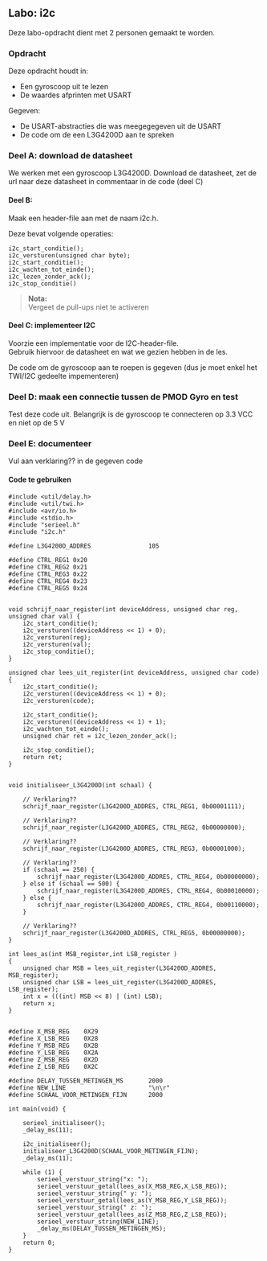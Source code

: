 ## Labo: i2c

Deze labo-opdracht dient met 2 personen gemaakt te worden.

### Opdracht

Deze opdracht houdt in:

* Een gyroscoop uit te lezen
* De waardes afprinten met USART

Gegeven:

* De USART-abstracties die was meegegegeven uit de USART
* De code om de een L3G4200D aan te spreken

### Deel A: download de datasheet 

We werken met een gyroscoop L3G4200D.
Download de datasheet, zet de url naar deze datasheet in commentaar in de code (deel C) 

#### Deel B: 

Maak een header-file aan met de naam i2c.h.

Deze bevat volgende operaties:

```{.c}
i2c_start_conditie();
i2c_versturen(unsigned char byte);
i2c_start_conditie();
i2c_wachten_tot_einde();
i2c_lezen_zonder_ack();
i2c_stop_conditie()
```

> **Nota:**  
> Vergeet de pull-ups niet te activeren

#### Deel C: implementeer I2C

Voorzie een implementatie voor de I2C-header-file.  
Gebruik hiervoor de datasheet en wat we gezien hebben in de les.  

De code om de gyroscoop aan te roepen is gegeven (dus je moet enkel het TWI/I2C gedeelte impementeren)

### Deel D: maak een connectie tussen de PMOD Gyro en test 

Test deze code uit.
Belangrijk is de gyroscoop te connecteren op 3.3 VCC en niet op de 5 V

### Deel E: documenteer 

Vul aan verklaring?? in de gegeven code


#### Code te gebruiken

```{.c}
#include <util/delay.h>
#include <util/twi.h>
#include <avr/io.h>
#include <stdio.h>
#include "serieel.h"
#include "i2c.h"

#define L3G4200D_ADDRES                105

#define CTRL_REG1 0x20
#define CTRL_REG2 0x21
#define CTRL_REG3 0x22
#define CTRL_REG4 0x23
#define CTRL_REG5 0x24


void schrijf_naar_register(int deviceAddress, unsigned char reg, unsigned char val) {
    i2c_start_conditie();
    i2c_versturen((deviceAddress << 1) + 0);
    i2c_versturen(reg); 
    i2c_versturen(val); 
    i2c_stop_conditie();
}

unsigned char lees_uit_register(int deviceAddress, unsigned char code) {
    i2c_start_conditie();
    i2c_versturen((deviceAddress << 1) + 0); 
    i2c_versturen(code);

    i2c_start_conditie();
    i2c_versturen((deviceAddress << 1) + 1);
    i2c_wachten_tot_einde();
    unsigned char ret = i2c_lezen_zonder_ack();

    i2c_stop_conditie();
    return ret;
}


void initialiseer_L3G4200D(int schaal) {

    // Verklaring??
    schrijf_naar_register(L3G4200D_ADDRES, CTRL_REG1, 0b00001111);

    // Verklaring??
    schrijf_naar_register(L3G4200D_ADDRES, CTRL_REG2, 0b00000000);

    // Verklaring??
    schrijf_naar_register(L3G4200D_ADDRES, CTRL_REG3, 0b00001000);

    // Verklaring??
    if (schaal == 250) {
        schrijf_naar_register(L3G4200D_ADDRES, CTRL_REG4, 0b00000000);
    } else if (schaal == 500) {
        schrijf_naar_register(L3G4200D_ADDRES, CTRL_REG4, 0b00010000);
    } else {
        schrijf_naar_register(L3G4200D_ADDRES, CTRL_REG4, 0b00110000);
    }

    // Verklaring??
    schrijf_naar_register(L3G4200D_ADDRES, CTRL_REG5, 0b00000000);
}

int lees_as(int MSB_register,int LSB_register )
{
    unsigned char MSB = lees_uit_register(L3G4200D_ADDRES, MSB_register);
    unsigned char LSB = lees_uit_register(L3G4200D_ADDRES, LSB_register);
    int x = (((int) MSB << 8) | (int) LSB);
    return x;
}


#define X_MSB_REG    0X29
#define X_LSB_REG    0X28
#define Y_MSB_REG    0X2B
#define Y_LSB_REG    0X2A
#define Z_MSB_REG    0X2D
#define Z_LSB_REG    0X2C

#define DELAY_TUSSEN_METINGEN_MS       2000
#define NEW_LINE                       "\n\r"
#define SCHAAL_VOOR_METINGEN_FIJN      2000

int main(void) {

    serieel_initialiseer();
    _delay_ms(11);

    i2c_initialiseer();
    initialiseer_L3G4200D(SCHAAL_VOOR_METINGEN_FIJN);
    _delay_ms(11);

    while (1) {
        serieel_verstuur_string("x: ");
        serieel_verstuur_getal(lees_as(X_MSB_REG,X_LSB_REG));
        serieel_verstuur_string(" y: ");
        serieel_verstuur_getal(lees_as(Y_MSB_REG,Y_LSB_REG));
        serieel_verstuur_string(" z: ");
        serieel_verstuur_getal(lees_as(Z_MSB_REG,Z_LSB_REG));
        serieel_verstuur_string(NEW_LINE);
        _delay_ms(DELAY_TUSSEN_METINGEN_MS);
    }
    return 0;
}
```




